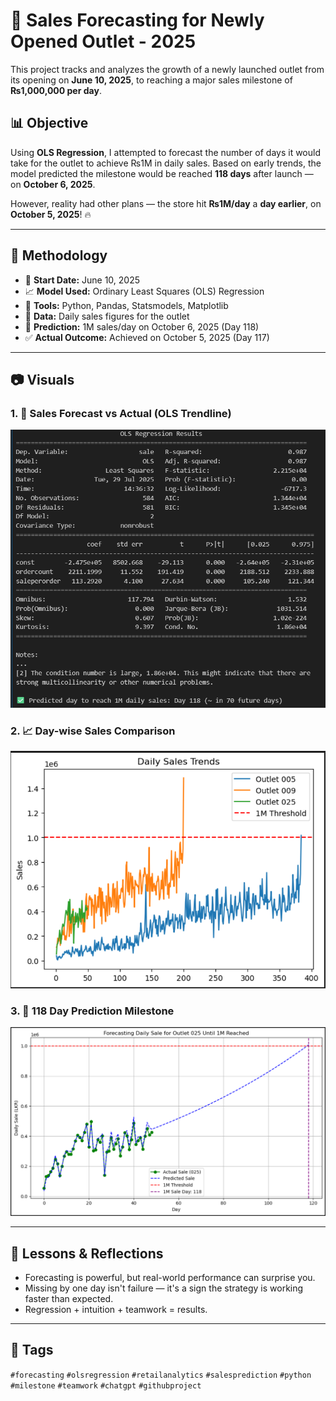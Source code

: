 # 🛒 Sales Forecasting for Newly Opened Outlet - 2025

This project tracks and analyzes the growth of a newly launched outlet from its opening on **June 10, 2025**, to reaching a major sales milestone of **₨1,000,000 per day**.

## 📊 Objective

Using **OLS Regression**, I attempted to forecast the number of days it would take for the outlet to achieve ₨1M in daily sales. Based on early trends, the model predicted the milestone would be reached **118 days** after launch — on **October 6, 2025**.

However, reality had other plans — the store hit **₨1M/day** a **day earlier**, on **October 5, 2025**! 🔥

---

## 🔧 Methodology

- 📅 **Start Date:** June 10, 2025  
- 📈 **Model Used:** Ordinary Least Squares (OLS) Regression  
- 🧠 **Tools:** Python, Pandas, Statsmodels, Matplotlib  
- 🧮 **Data:** Daily sales figures for the outlet  
- 🎯 **Prediction:** 1M sales/day on October 6, 2025 (Day 118)  
- ✅ **Actual Outcome:** Achieved on October 5, 2025 (Day 117)

---

## 📷 Visuals

### 1. 📌 Sales Forecast vs Actual (OLS Trendline)
![OLS Regression](ols.png)

### 2. 📈 Day-wise Sales Comparison
![Sales Comparison](comparison.png)

### 3. 📅 118 Day Prediction Milestone
![118 Day Milestone](118day.png)


---

## 🚀 Lessons & Reflections

- Forecasting is powerful, but real-world performance can surprise you.
- Missing by one day isn't failure — it's a sign the strategy is working faster than expected.
- Regression + intuition + teamwork = results.

---

## 📌 Tags

`#forecasting` `#olsregression` `#retailanalytics` `#salesprediction` `#python` `#milestone` `#teamwork` `#chatgpt` `#githubproject`

